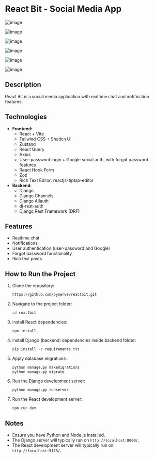 # React Bit - Social Media App

![image](https://github.com/user-attachments/assets/a8131ac6-631a-4045-a388-d8b459904f7e)

![image](https://github.com/user-attachments/assets/3d639ace-a990-4c1e-a96c-462616e06912)

![image](https://github.com/user-attachments/assets/f93926d8-bc99-4be6-8ff5-afd482965110)

![image](https://github.com/user-attachments/assets/48b1ba72-69d3-40ba-a25b-9dd3a9266723)

![image](https://github.com/user-attachments/assets/d261032d-44d8-4200-afab-1fb8a5704abe)

![image](https://github.com/user-attachments/assets/3b5525ce-5137-4162-afca-65475f1a05f2)

## Description

React Bit is a social media application with realtime chat and notification features.

## Technologies

* **Frontend:**
    * React + Vite
    * Tailwind CSS + Shadcn UI
    * Zustand
    * React Query
    * Axios
    * User-password login + Google social auth, with forgot password features
    * React Hook Form
    * Zod
    * Rich Text Editor: reactjs-tiptap-editor
* **Backend:**
    * Django
    * Django Channels
    * Django Allauth
    * dj-rest-auth
    * Django Rest Framework (DRF)

## Features

* Realtime chat
* Notifications
* User authentication (user-password and Google)
* Forgot password functionality
* Rich text posts

## How to Run the Project

1.  Clone the repository:
    ```bash
    https://github.com/pyserve/reactbit.git
    ```
2.  Navigate to the project folder:
    ```bash
    cd reactbit
    ```
3.  Install React dependencies:
    ```bash
    npm install
    ```
4.  Install Django (backend) dependencies inside backend folder:
    ```bash
    pip install -r requirements.txt
    ```
5.  Apply database migrations:
    ```bash
    python manage.py makemigrations
    python manage.py migrate
    ```
6.  Run the Django development server:
    ```bash
    python manage.py runserver
    ```
7.  Run the React development server:
    ```bash
    npm run dev
    ```

## Notes

* Ensure you have Python and Node.js installed.
* The Django server will typically run on `http://localhost:8000/`.
* The React development server will typically run on `http://localhost:5173/`.
